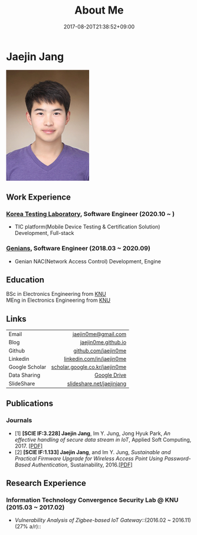﻿---
title: "About Me"
date: 2017-08-20T21:38:52+09:00
lastmod: 2017-08-28T21:41:52+09:00
menu: "main"
weight: 50

# you can close something for this content if you open it in config.toml.
comment: false
mathjax: false
---

# **Jaejin Jang**
![Me](/me.jpg "Me")

## Work Experience
### [Korea Testing Laboratory](https://www.ktl.re.kr), Software Engineer (2020.10 ~ )  
* TIC platform(Mobile Device Testing & Certification Solution) Development, Full-stack  

### [Genians](https://www.genians.com), Software Engineer (2018.03 ~ 2020.09)  
* Genian NAC(Network Access Control) Development, Engine  

## Education
BSc in Electronics Engineering from [KNU](http://knu.ac.kr)  
MEng in Electronics Engineering from [KNU](http://knu.ac.kr)


## Links
|                |                         |
| :------------- | ----------------------: |
| Email          | jaejin0me@gmail.com |
| Blog           | [jaejin0me.github.io](https://jaejin0me.github.io/) |
| Github         | [github.com/jaejin0me](https://github.com/jaejin0me) |
| Linkedin       | [linkedin.com/in/jaejin0me](https://www.linkedin.com/in/jaejin0me) |
| Google Scholar | [scholar.google.co.kr/jaejin0me](https://scholar.google.co.kr/citations?hl=en&user=xRfhkyMAAAAJ) |
| Data Sharing   | [Google Drive](https://drive.google.com/drive/folders/1HijwUAF0P9XVF5niuFISoiDWFS5NHZpt?usp=sharing) |
| SlideShare     | [slideshare.net/jaejinjang](https://www.slideshare.net/jaejinjang) |

## Publications
### Journals
* [1]  **[SCIE IF:3.228] Jaejin Jang**, Im Y. Jung, Jong Hyuk Park, _An effective handling of secure data stream in IoT_, Applied Soft Computing, 2017. [[PDF]](http://www.sciencedirect.com/science/article/pii/S1568494617302739)
* [2]  **[SCIE IF:1.133] Jaejin Jang**, and Im Y. Jung, _Sustainable and Practical Firmware Upgrade for Wireless Access Point Using Password-Based Authentication_, Sustainability, 2016.[[PDF]](http://www.mdpi.com/2071-1050/8/9/876)

## Research Experience
### Information Technology Convergence Security Lab @ KNU (2015.03 ~ 2017.02)
* _Vulnerability Analysis of Zigbee-based IoT Gateway_::(2016.02 ~ 2016.11)(27% a/r)::
